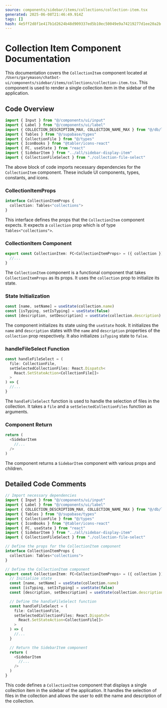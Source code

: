 ```yaml
---
source: components/sidebar/items/collections/collection-item.tsx
generated: 2025-06-08T21:46:49.914Z
tags: []
hash: 4e5ff2d8f1e417b1d2624b48d909337ed5b10ec50049e9a74219277d1ee20a2b
---
```


# Collection Item Component Documentation

This documentation covers the `CollectionItem` component located at `/Users/garymason/chatbot-ui/components/sidebar/items/collections/collection-item.tsx`. This component is used to render a single collection item in the sidebar of the application.

## Code Overview

```ts
import { Input } from "@/components/ui/input"
import { Label } from "@/components/ui/label"
import { COLLECTION_DESCRIPTION_MAX, COLLECTION_NAME_MAX } from "@/db/limits"
import { Tables } from "@/supabase/types"
import { CollectionFile } from "@/types"
import { IconBooks } from "@tabler/icons-react"
import { FC, useState } from "react"
import { SidebarItem } from "../all/sidebar-display-item"
import { CollectionFileSelect } from "./collection-file-select"
```

The above block of code imports necessary dependencies for the `CollectionItem` component. These include UI components, types, constants, and icons.

### CollectionItemProps

```ts
interface CollectionItemProps {
  collection: Tables<"collections">
}
```

This interface defines the props that the `CollectionItem` component expects. It expects a `collection` prop which is of type `Tables<"collections">`.

### CollectionItem Component

```ts
export const CollectionItem: FC<CollectionItemProps> = ({ collection }) => {
  //...
}
```

The `CollectionItem` component is a functional component that takes `CollectionItemProps` as its props. It uses the `collection` prop to initialize its state.

### State Initialization

```ts
const [name, setName] = useState(collection.name)
const [isTyping, setIsTyping] = useState(false)
const [description, setDescription] = useState(collection.description)
```

The component initializes its state using the `useState` hook. It initializes the `name` and `description` states with the `name` and `description` properties of the `collection` prop respectively. It also initializes `isTyping` state to `false`.

### handleFileSelect Function

```ts
const handleFileSelect = (
  file: CollectionFile,
  setSelectedCollectionFiles: React.Dispatch<
    React.SetStateAction<CollectionFile[]>
  >
) => {
  //...
}
```

The `handleFileSelect` function is used to handle the selection of files in the collection. It takes a `file` and a `setSelectedCollectionFiles` function as arguments.

### Component Return

```ts
return (
  <SidebarItem
    //...
  />
)
```

The component returns a `SidebarItem` component with various props and children.

## Detailed Code Comments

```ts
// Import necessary dependencies
import { Input } from "@/components/ui/input"
import { Label } from "@/components/ui/label"
import { COLLECTION_DESCRIPTION_MAX, COLLECTION_NAME_MAX } from "@/db/limits"
import { Tables } from "@/supabase/types"
import { CollectionFile } from "@/types"
import { IconBooks } from "@tabler/icons-react"
import { FC, useState } from "react"
import { SidebarItem } from "../all/sidebar-display-item"
import { CollectionFileSelect } from "./collection-file-select"

// Define the props for the CollectionItem component
interface CollectionItemProps {
  collection: Tables<"collections">
}

// Define the CollectionItem component
export const CollectionItem: FC<CollectionItemProps> = ({ collection }) => {
  // Initialize state
  const [name, setName] = useState(collection.name)
  const [isTyping, setIsTyping] = useState(false)
  const [description, setDescription] = useState(collection.description)

  // Define the handleFileSelect function
  const handleFileSelect = (
    file: CollectionFile,
    setSelectedCollectionFiles: React.Dispatch<
      React.SetStateAction<CollectionFile[]>
    >
  ) => {
    //...
  }

  // Return the SidebarItem component
  return (
    <SidebarItem
      //...
    />
  )
}
```

This code defines a `CollectionItem` component that displays a single collection item in the sidebar of the application. It handles the selection of files in the collection and allows the user to edit the name and description of the collection.